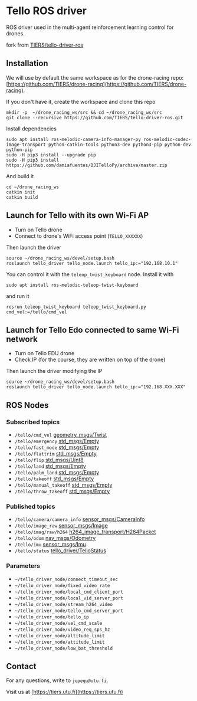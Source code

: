 # Tello ROS driver 

ROS driver used in the multi-agent reinforcement learning control for drones.


fork from [TIERS/tello-driver-ros](https://github.com/TIERS/tello-driver-ros)


## Installation

We will use by default the same workspace as for the drone-racing repo: [https://github.com/TIERS/drone-racing](https://github.com/TIERS/drone-racing).

If you don't have it, create the workspace and clone this repo
```
mkdir -p  ~/drone_racing_ws/src && cd ~/drone_racing_ws/src
git clone --recursive https://github.com/TIERS/tello-driver-ros.git
```

Install dependencies
```
sudo apt install ros-melodic-camera-info-manager-py ros-melodic-codec-image-transport python-catkin-tools python3-dev python3-pip python-dev python-pip
sudo -H pip3 install --upgrade pip
sudo -H pip3 install https://github.com/damiafuentes/DJITelloPy/archive/master.zip
```

And build it
```
cd ~/drone_racing_ws
catkin init
catkin build
```

## Launch for Tello with its own Wi-Fi AP

- Turn on Tello drone
- Connect to drone's WiFi access point (`TELLO_XXXXXX`)

Then launch the driver
```
source ~/drone_racing_ws/devel/setup.bash
roslaunch tello_driver tello_node.launch tello_ip:="192.168.10.1"
```

You can control it with the `teleop_twist_keyboard` node. Install it with
```
sudo apt install ros-melodic-teleop-twist-keyboard
```

and run it
```
rosrun teleop_twist_keyboard teleop_twist_keyboard.py cmd_vel:=/tello/cmd_vel
```

## Launch for Tello Edo connected to same Wi-Fi network

- Turn on Tello EDU drone
- Check IP (for the course, they are written on top of the drone)

Then launch the driver modifying the IP
```
source ~/drone_racing_ws/devel/setup.bash
roslaunch tello_driver tello_node.launch tello_ip:="192.168.XXX.XXX"
```


## ROS Nodes

### Subscribed topics
* ```/tello/cmd_vel``` [geometry_msgs/Twist](http://docs.ros.org/api/geometry_msgs/html/msg/Twist.html)
* ```/tello/emergency``` [std_msgs/Empty](http://docs.ros.org/api/std_msgs/html/msg/Empty.html)
* ```/tello/fast_mode``` [std_msgs/Empty](http://docs.ros.org/api/std_msgs/html/msg/Empty.html)
* ```/tello/flattrim``` [std_msgs/Empty](http://docs.ros.org/api/std_msgs/html/msg/Empty.html)
* ```/tello/flip``` [std_msgs/Uint8](http://docs.ros.org/api/std_msgs/html/msg/UInt8.html)
* ```/tello/land``` [std_msgs/Empty](http://docs.ros.org/api/std_msgs/html/msg/Empty.html)
* ```/tello/palm_land``` [std_msgs/Empty](http://docs.ros.org/api/std_msgs/html/msg/Empty.html)
* ```/tello/takeoff``` [std_msgs/Empty](http://docs.ros.org/api/std_msgs/html/msg/Empty.html)
* ```/tello/manual_takeoff``` [std_msgs/Empty](http://docs.ros.org/api/std_msgs/html/msg/Empty.html)
* ```/tello/throw_takeoff``` [std_msgs/Empty](http://docs.ros.org/api/std_msgs/html/msg/Empty.html)

### Published topics
* ```/tello/camera/camera_info``` [sensor_msgs/CameraInfo](http://docs.ros.org/api/sensor_msgs/html/msg/CameraInfo.html)
* ```/tello/image_raw``` [sensor_msgs/Image](http://docs.ros.org/api/sensor_msgs/html/msg/Image.html)
* ```/tello/imag/raw/h264``` [h264_image_transport/H264Packet](https://github.com/tilk/h264_image_transport/blob/master/msg/H264Packet.msg)
* ```/tello/odom``` [nav_msgs/Odometry](http://docs.ros.org/api/nav_msgs/html/msg/Odometry.html)
* ```/tello/imu``` [sensor_msgs/Imu](http://docs.ros.org/api/sensor_msgs/html/msg/Imu.html)
* ```/tello/status``` [tello_driver/TelloStatus](https://github.com/appie-17/tello_driver/blob/development/msg/TelloStatus.msg)

### Parameters
* ```~/tello_driver_node/connect_timeout_sec```
* ```~/tello_driver_node/fixed_video_rate```
* ```~/tello_driver_node/local_cmd_client_port```
* ```~/tello_driver_node/local_vid_server_port```
* ```~/tello_driver_node/stream_h264_video```
* ```~/tello_driver_node/tello_cmd_server_port```
* ```~/tello_driver_node/tello_ip```
* ```~/tello_driver_node/vel_cmd_scale```
* ```~/tello_driver_node/video_req_sps_hz```
* ```~/tello_driver_node/altitude_limit```
* ```~/tello_driver_node/attitude_limit```
* ```~/tello_driver_node/low_bat_threshold```


## Contact

For any questions, write to `jopequ@utu.fi`.

Visit us at [https://tiers.utu.fi](https://tiers.utu.fi)
